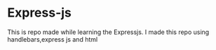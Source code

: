 # Express-js
This is repo made while learning the Expressjs. I made this repo using handlebars,express js and html

